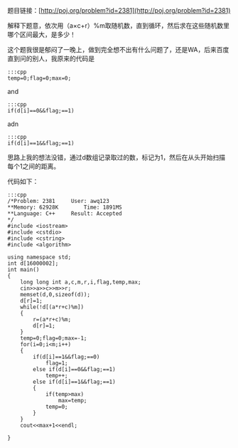 <!--
.. title: POJ 2381 Random Gap C++版
.. slug: poj-2381
.. date: 2013-04-07T06:05:22+08:00
.. tags:
.. link:
.. description:
.. type: text
-->

题目链接：[http://poj.org/problem?id=2381](http://poj.org/problem?id=2381)


解释下题意，依次用（a×c+r）%m取随机数，直到循环，然后求在这些随机数里哪个区间最大，是多少！

这个题我很是郁闷了一晚上，做到完全想不出有什么问题了，还是WA，后来百度直到问的别人，我原来的代码是

	:::cpp
	temp=0;flag=0;max=0;

and

	:::cpp
	if(d[i]==0&&flag;==1)

adn

	:::cpp
	if(d[i]==1&&flag;==1)

思路上我的想法没错，通过d数组记录取过的数，标记为1，然后在从头开始扫描每个1之间的距离。

代码如下：

	:::cpp
	/*Problem: 2381		User: awq123
	**Memory: 62928K		Time: 1891MS
	**Language: C++		Result: Accepted
	*/
	#include <iostream>
	#include <cstdio>
	#include <cstring>
	#include <algorithm>

	using namespace std;
	int d[16000002];
	int main()
	{
		long long int a,c,m,r,i,flag,temp,max;
		cin>>a>>c>>m>>r;
		memset(d,0,sizeof(d));
		d[r]=1;
		while(!d[(a*r+c)%m])
		{
			r=(a*r+c)%m;
			d[r]=1;
		}
		temp=0;flag=0;max=-1;
		for(i=0;i<m;i++)
		{
			if(d[i]==1&&flag;==0)
				flag=1;
			else if(d[i]==0&&flag;==1)
				temp++;
			else if(d[i]==1&&flag;==1)
			{
				if(temp>max)
					max=temp;
				temp=0;
			}
		}
		cout<<max+1<<endl;
	
	}